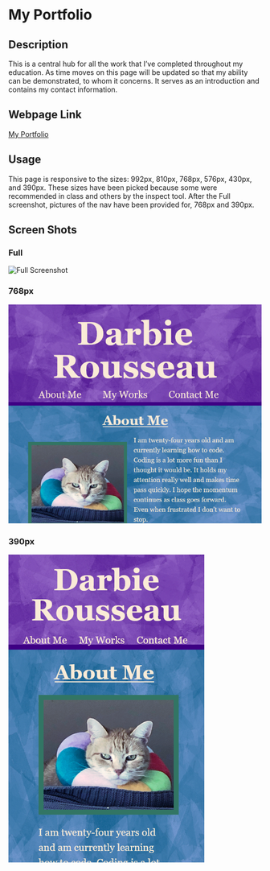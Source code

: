 # My Portfolio


## Description
This is a central hub for all the work that I’ve completed throughout my education. As time moves on this page will be updated so that my ability can be demonstrated, to whom it concerns. It serves as an introduction and contains my contact information.  
## Webpage Link
[My Portfolio](https://captianbeau.github.io/Portfolio/)
## Usage
This page is responsive to the sizes: 992px, 810px, 768px, 576px, 430px, and 390px. These sizes have been picked because some were recommended in class and others by the inspect tool. After the Full screenshot, pictures of the nav have been provided for, 768px and 390px.
## Screen Shots
### Full
 ![Full Screenshot](./assets/Screenshot-full.png)
### 768px
 ![768px nav Screenshot](./assets/Screenshot-768px.png)
### 390px
 ![390px nav Screenshot](./assets/Screenshot-390px.png)
